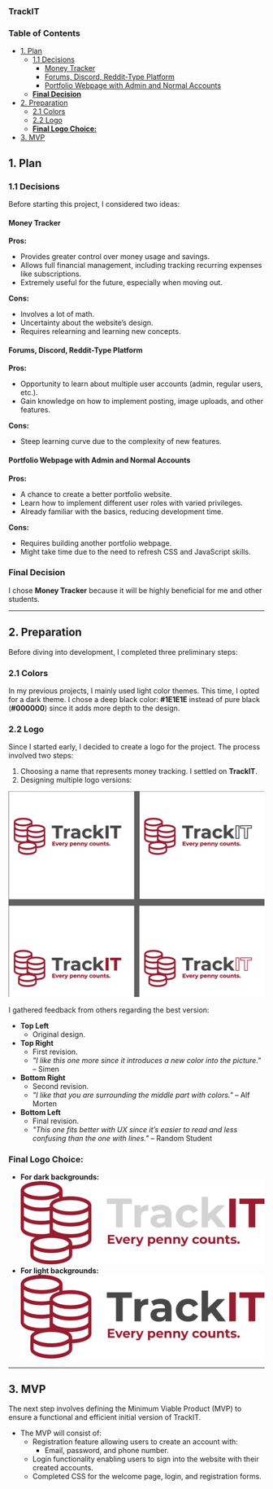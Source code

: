 ### TrackIT

### Table of Contents
- [1. Plan](#1-plan)
  - [1.1 Decisions](#11-decisions)
    - [Money Tracker](#money-tracker)
    - [Forums, Discord, Reddit-Type Platform](#forums-discord-reddit-type-platform)
    - [Portfolio Webpage with Admin and Normal Accounts](#portfolio-webpage-with-admin-and-normal-accounts)
  - [**Final Decision**](#final-decision)
- [2. Preparation](#2-preparation)
  - [2.1 Colors](#21-colors)
  - [2.2 Logo](#22-logo)
  - [**Final Logo Choice:**](#final-logo-choice)
- [3. MVP](#3-mvp)

## 1. Plan
### 1.1 Decisions
Before starting this project, I considered two ideas:

#### Money Tracker
**Pros:**
- Provides greater control over money usage and savings.
- Allows full financial management, including tracking recurring expenses like subscriptions.
- Extremely useful for the future, especially when moving out.

**Cons:**
- Involves a lot of math.
- Uncertainty about the website’s design.
- Requires relearning and learning new concepts.

#### Forums, Discord, Reddit-Type Platform
**Pros:**
- Opportunity to learn about multiple user accounts (admin, regular users, etc.).
- Gain knowledge on how to implement posting, image uploads, and other features.

**Cons:**
- Steep learning curve due to the complexity of new features.

#### Portfolio Webpage with Admin and Normal Accounts
**Pros:**
- A chance to create a better portfolio website.
- Learn how to implement different user roles with varied privileges.
- Already familiar with the basics, reducing development time.

**Cons:**
- Requires building another portfolio webpage.
- Might take time due to the need to refresh CSS and JavaScript skills.

### **Final Decision**
I chose **Money Tracker** because it will be highly beneficial for me and other students.

---
## 2. Preparation
Before diving into development, I completed three preliminary steps:

### 2.1 Colors
In my previous projects, I mainly used light color themes. This time, I opted for a dark theme. I chose a deep black color: **#1E1E1E** instead of pure black (**#000000**) since it adds more depth to the design.

### 2.2 Logo
Since I started early, I decided to create a logo for the project. The process involved two steps:

1. Choosing a name that represents money tracking. I settled on **TrackIT**.
2. Designing multiple logo versions:

![All logos](app/static/img/all_logos.png)

I gathered feedback from others regarding the best version:
- **Top Left**
  - Original design.
- **Top Right**
  - First revision.
  - _"I like this one more since it introduces a new color into the picture."_ – Simen
- **Bottom Right**
  - Second revision.
  - _"I like that you are surrounding the middle part with colors."_ – Alf Morten
- **Bottom Left**
  - Final revision.
  - _"This one fits better with UX since it’s easier to read and less confusing than the one with lines."_ – Random Student

### **Final Logo Choice:**
- **For dark backgrounds:**  
  ![Black background logo](app/static/img/TrackIT_full_bbg_w250px.svg)
- **For light backgrounds:**  
  ![White background logo](app/static/img/TrackIT_full_wbg_w250px.svg)

---
## 3. MVP
The next step involves defining the Minimum Viable Product (MVP) to ensure a functional and efficient initial version of TrackIT.

- The MVP will consist of:
  - Registration feature allowing users to create an account with:
    - Email, password, and phone number.
  - Login functionality enabling users to sign into the website with their created accounts.
  - Completed CSS for the welcome page, login, and registration forms.

